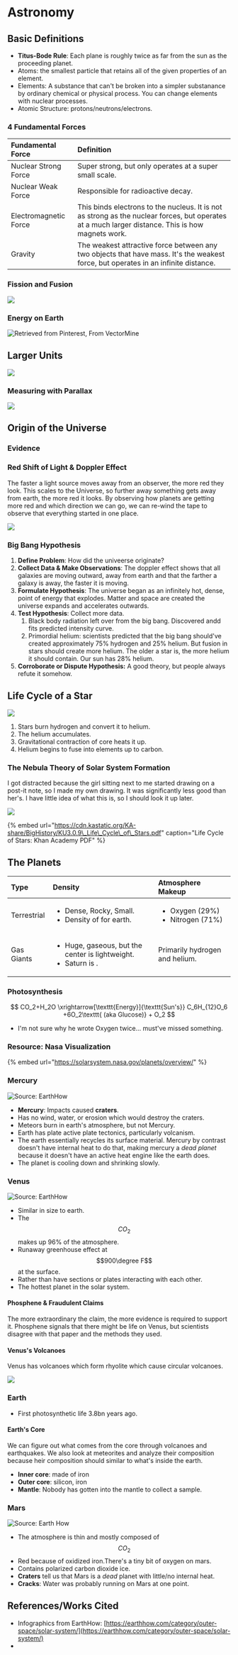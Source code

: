 # Astronomy

## Basic Definitions

* **Titus-Bode Rule**: Each plane is roughly twice as far from the sun as the proceeding planet.
* Atoms: the smallest particle that retains all of the given properties of an element.
* Elements: A substance that can't be broken into a simpler substanance by ordinary chemical or physical process. You can change elements with nuclear processes.
* Atomic Structure: protons/neutrons/electrons.

### 4 Fundamental Forces

| Fundamental Force | Definition |
| :--- | :--- |
| Nuclear Strong Force | Super strong, but only operates at a super small scale. |
| Nuclear Weak Force | Responsible for radioactive decay. |
| Electromagnetic Force | This binds electrons to the nucleus. It is not as strong as the nuclear forces, but operates at a much larger distance. This is how magnets work. |
| Gravity | The weakest attractive force between any two objects that have mass. It's the weakest force, but operates in an infinite distance. |

### Fission and Fusion

![](../../.gitbook/assets/image%20%28531%29.png)

### Energy on Earth

![Retrieved from Pinterest, From VectorMine](../../.gitbook/assets/image%20%28538%29.png)

## Larger Units

![](../../.gitbook/assets/image%20%28535%29.png)

### Measuring with Parallax

![](../../.gitbook/assets/image%20%28534%29.png)

## Origin of the Universe

### Evidence

### Red Shift of Light & Doppler Effect

The faster a light source moves away from an observer, the more red they look. This scales to the Universe, so further away something gets away from earth, the more red it looks. By observing how planets are getting more red and which direction we can go, we can re-wind the tape to observe that everything started in one place. 

![](../../.gitbook/assets/image%20%28533%29.png)

### Big Bang Hypothesis

1. **Define Problem**: How did the univeerse originate?
2. **Collect Data & Make Observations**: The doppler effect shows that all galaxies are moving outward, away from earth and that the farther a galaxy is away, the faster it is moving.
3. **Formulate Hypothesis**: The universe began as an infinitely hot, dense, point of energy that explodes. Matter and space are created the universe expands and accelerates outwards.
4. **Test Hypothesis**: Collect more data. 
   1. Black body radiation left over from the big bang. Discovered andd fits predicted intensity curve.
   2. Primordial helium: scientists predicted that the big bang should've created approximately 75% hydrogen and 25% helium. But fusion in stars should create more helium. The older a star is, the more helium it should contain. Our sun has 28% helium. 
5. **Corroborate or Dispute Hypothesis:** A good theory, but people always refute it somehow.

## Life Cycle of a Star

![](../../.gitbook/assets/image%20%28545%29.png)

1. Stars burn hydrogen and convert it to helium.
2. The helium accumulates.
3. Gravitational contraction of core heats it up.
4. Helium begins to fuse into elements up to carbon.

### The Nebula Theory of Solar System Formation

I got distracted because the girl sitting next to me started drawing on a post-it note, so I made my own drawing. It was significantly less good than her's. I have little idea of what this is, so I should look it up later.

![](../../.gitbook/assets/image%20%28548%29.png)

{% embed url="https://cdn.kastatic.org/KA-share/BigHistory/KU3.0.9\_Life\_Cycle\_of\_Stars.pdf" caption="Life Cycle of Stars: Khan Academy PDF" %}



## The Planets

<table>
  <thead>
    <tr>
      <th style="text-align:left">Type</th>
      <th style="text-align:left">Density</th>
      <th style="text-align:left">Atmosphere Makeup</th>
    </tr>
  </thead>
  <tbody>
    <tr>
      <td style="text-align:left">Terrestrial</td>
      <td style="text-align:left">
        <p></p>
        <ul>
          <li>Dense, Rocky, Small.</li>
          <li>Density of for earth.</li>
        </ul>
      </td>
      <td style="text-align:left">
        <ul>
          <li>Oxygen (29%)</li>
          <li>Nitrogen (71%)</li>
        </ul>
      </td>
    </tr>
    <tr>
      <td style="text-align:left">Gas Giants</td>
      <td style="text-align:left">
        <p></p>
        <ul>
          <li>Huge, gaseous, but the center is lightweight.</li>
          <li>Saturn is .</li>
        </ul>
      </td>
      <td style="text-align:left">Primarily hydrogen and helium.</td>
    </tr>
  </tbody>
</table>

### Photosynthesis

$$
CO_2+H_2O \xrightarrow[\texttt{Energy}]{\texttt{Sun's}} C_6H_{12}O_6 +6O_2\texttt{ (aka Glucose)} + O_2
$$

* I'm not sure why he wrote Oxygen twice... must've missed something.

### Resource: Nasa Visualization

{% embed url="https://solarsystem.nasa.gov/planets/overview/" %}

### Mercury

![Source: EarthHow](../../.gitbook/assets/image%20%28569%29.png)

* **Mercury**: Impacts caused **craters**. 
* Has no wind, water, or erosion which would destroy the craters.
* Meteors burn in earth's atmosphere, but not Mercury.
* Earth has plate active plate tectonics, particularly volcanism.
* The earth essentially recycles its surface material. Mercury by contrast doesn't have internal heat to do that, making mercury a _dead planet_ because it doesn't have an active heat engine like the earth does.
* The planet is cooling down and shrinking slowly.

### Venus

![Source: EarthHow](../../.gitbook/assets/image%20%28570%29.png)

* Similar in size to earth.
* The $$CO_2$$ makes up 96% of the atmosphere.
* Runaway greenhouse effect at $$900\degree F$$ at the surface.
* Rather than have sections or plates interacting with each other.
* The hottest planet in the solar system.

#### Phosphene & Fraudulent Claims

The more extraordinary the claim, the more evidence is required to support it. Phosphene signals that there might be life on Venus, but scientists disagree with that paper and the methods they used.

#### Venus's Volcanoes

Venus has volcanoes which form rhyolite which cause circular volcanoes.

![](../../.gitbook/assets/image%20%28566%29.png)

### 

### Earth

* First photosynthetic life 3.8bn years ago.

#### Earth's Core

We can figure out what comes from the core through volcanoes and earthquakes. We also look at meteorites and analyze their composition because heir composition should similar to what's inside the earth.

* **Inner core**: made of iron
* **Outer core**: silicon, iron
* **Mantle**: Nobody has gotten into the mantle to collect a sample.



### Mars

![Source: Earth How](../../.gitbook/assets/image%20%28567%29.png)

* The atmosphere is thin and mostly composed of $$CO_2$$ 
* Red because of oxidized iron.There's a tiny bit of oxygen on mars.
* Contains polarized carbon dioxide ice.
* **Craters** tell us that Mars is a _dead_ planet with little/no internal heat.
* **Cracks**: Water was probably running on Mars at one point.



## References/Works Cited

* Infographics from EarthHow: [https://earthhow.com/category/outer-space/solar-system/](https://earthhow.com/category/outer-space/solar-system/)
* 
